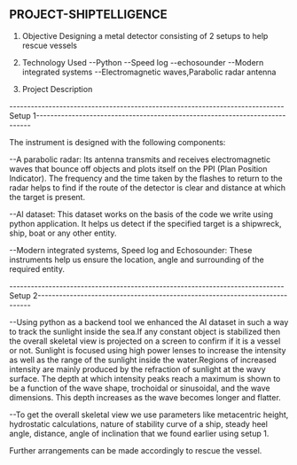## PROJECT-SHIPTELLIGENCE
1) Objective
    Designing a metal detector consisting of 2 setups to help rescue vessels

2) Technology Used
--Python
--Speed log
--echosounder
--Modern integrated systems
--Electromagnetic waves,Parabolic radar antenna

3) Project Description

-----------------------------------------------------------------------------Setup 1----------------------------------------------------------------------------

The instrument is designed with the following components:

--A parabolic radar:
  Its antenna transmits and receives electromagnetic waves that bounce off objects and plots itself on the PPI (Plan Position Indicator). The frequency and the time   taken by the flashes to return to the radar helps to find if the route of the detector is clear and distance at which the target is present.

--AI dataset:
  This dataset works on the basis of the code we write using python application. It helps us detect if the specified target is a shipwreck, ship, boat or any other   entity. 

--Modern integrated systems, Speed log and Echosounder:
  These instruments help us ensure the location, angle and surrounding of the required entity.


-----------------------------------------------------------------------------Setup 2----------------------------------------------------------------------------

--Using python as a backend tool we enhanced the AI dataset in such a way to track the sunlight inside the sea.If any constant object is stabilized then the overall skeletal view is projected on a screen to confirm if it is a vessel or not. Sunlight is focused using high power lenses to increase the intensity as well as the range of the sunlight inside the water.Regions of increased intensity are mainly produced by the refraction of sunlight at the wavy surface.
The depth at which intensity peaks reach a maximum is shown to be a function of the wave shape, trochoidal or sinusoidal, and the wave dimensions. This depth increases as the wave becomes longer and flatter.

--To get the overall skeletal view we use parameters like metacentric height, hydrostatic calculations, nature of stability curve of a ship, steady heel angle, distance, angle of inclination that we found earlier using setup 1.

Further arrangements can be made accordingly to rescue the vessel. 
